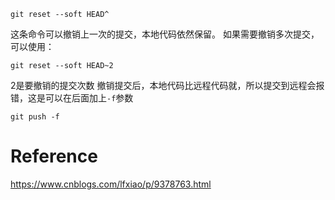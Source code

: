 ```
git reset --soft HEAD^
```
这条命令可以撤销上一次的提交，本地代码依然保留。
如果需要撤销多次提交，可以使用：
```
git reset --soft HEAD~2
```
2是要撤销的提交次数
撤销提交后，本地代码比远程代码就，所以提交到远程会报错，这是可以在后面加上`-f`参数
```
git push -f
```

# Reference
https://www.cnblogs.com/lfxiao/p/9378763.html